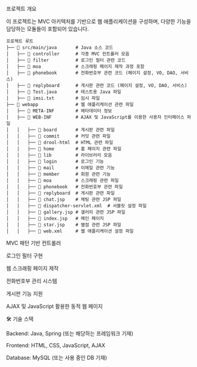프로젝트 개요

이 프로젝트는 MVC 아키텍처를 기반으로 웹 애플리케이션을 구성하며, 다양한 기능을 담당하는 모듈들이 포함되어 있습니다.
 
 
 ```
 프로젝트 루트
├── 📂 src/main/java       # Java 소스 코드
│   ├── 📂 controller      # 각종 MVC 컨트롤러 모음
│   ├── 📂 filter          # 로그인 필터 관련 코드
│   ├── 📂 moa             # 스크래핑 페이지 제작 과정 포함
│   ├── 📂 phonebook       # 전화번호부 관련 코드 (페이지 설정, VO, DAO, 서비스)
│   ├── 📂 replyboard      # 게시판 관련 코드 (페이지 설정, VO, DAO, 서비스)
│   ├── 📜 Test.java       # 테스트용 Java 파일
│   ├── 📜 imsi.txt        # 임시 파일
├── 📂 webapp              # 웹 애플리케이션 관련 파일
│   ├── 📂 META-INF        # 메타데이터 정보
│   ├── 📂 WEB-INF         # AJAX 및 JavaScript를 이용한 사용자 인터페이스 파일
│   │   ├── 📂 board       # 게시판 관련 파일
│   │   ├── 📂 commit      # 커밋 관련 파일
│   │   ├── 📂 drool-html  # HTML 관련 파일
│   │   ├── 📂 home        # 홈 페이지 관련 파일
│   │   ├── 📂 lib         # 라이브러리 모음
│   │   ├── 📂 login       # 로그인 기능
│   │   ├── 📂 mail        # 이메일 관련 기능
│   │   ├── 📂 member      # 회원 관련 기능
│   │   ├── 📂 moa         # 스크래핑 관련 파일
│   │   ├── 📂 phonebook   # 전화번호부 관련 파일
│   │   ├── 📂 replyboard  # 게시판 관련 파일
│   │   ├── 📜 chat.jsp    # 채팅 관련 JSP 파일
│   │   ├── 📜 dispatcher-servlet.xml  # 서블릿 설정 파일
│   │   ├── 📜 gallery.jsp # 갤러리 관련 JSP 파일
│   │   ├── 📜 index.jsp   # 메인 페이지
│   │   ├── 📜 star.jsp    # 별점 관련 JSP 파일
│   │   ├── 📜 web.xml     # 웹 애플리케이션 설정 파일

```

MVC 패턴 기반 컨트롤러

로그인 필터 구현

웹 스크래핑 페이지 제작

전화번호부 관리 시스템

게시판 기능 지원

AJAX 및 JavaScript 활용한 동적 웹 페이지

🛠 기술 스택

Backend: Java, Spring (또는 해당하는 프레임워크 기재)

Frontend: HTML, CSS, JavaScript, AJAX

Database: MySQL (또는 사용 중인 DB 기재)
